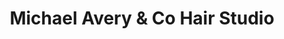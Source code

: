 ---
title: "Michael Avery & Co Hair Studio"
url: /rochester/michael-avery-and-co-hair-studio/
shop: hairdresser
---